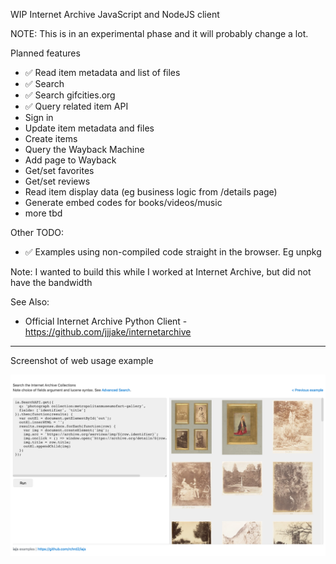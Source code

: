 WIP Internet Archive JavaScript and NodeJS client

NOTE: This is in an experimental phase and it will probably change a lot.

Planned features

- ✅ Read item metadata and list of files
- ✅ Search
- ✅ Search gifcities.org
- ✅ Query related item API
- Sign in
- Update item metadata and files
- Create items
- Query the Wayback Machine
- Add page to Wayback
- Get/set favorites
- Get/set reviews
- Read item display data (eg business logic from /details page)
- Generate embed codes for books/videos/music
- more tbd

Other TODO:

- ✅ Examples using non-compiled code straight in the browser. Eg unpkg

Note:
I wanted to build this while I worked at Internet Archive, but did not have the bandwidth

See Also:

- Official Internet Archive Python Client - https://github.com/jjjake/internetarchive

---

Screenshot of web usage example

![screenshot](./documentation/img/examples-ss-1.png)
